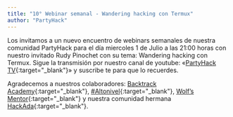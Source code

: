 ```yaml
---
title: "10° Webinar semanal - Wandering hacking con Termux"
author: "PartyHack"
---
```



Los invitamos a un nuevo encuentro de webinars semanales de nuestra comunidad PartyHack para el día miercoles 1 de Julio a las 21:00 horas con nuestro invitado Rudy Pinochet con su tema: Wandering hacking con Termux. Sigue la transmisión por nuestro canal de youtube: «[PartyHack TV](https://www.youtube.com/channel/UCHLBYZ7Sv3jFCiBN3AgMUSA?sub_confirmation=1){:target="_blank"}» y suscribe te para que lo recuerdes.

Agradecemos a nuestros colaboradores: [Backtrack Academy](https://www.linkedin.com/company/10327440/){:target="_blank"}, [#Altonivel](https://www.linkedin.com/feed/hashtag/?keywords=altonivel&highlightedUpdateUrns=urn%3Ali%3Aactivity%3A6675797473685987328){:target="_blank"}, [Wolf’s Mentor](https://www.linkedin.com/company/40707278/){:target="_blank"} y nuestra comunidad hermana [HackAda](https://www.linkedin.com/company/67285985/){:target="_blank"}.
